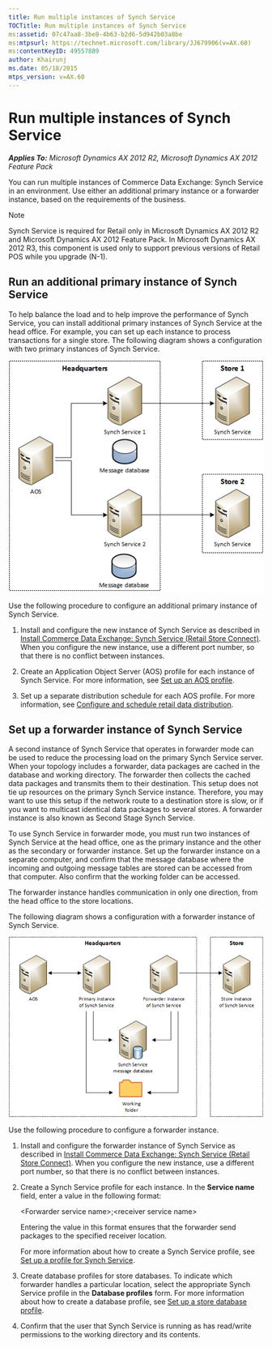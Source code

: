 ```yaml
---
title: Run multiple instances of Synch Service
TOCTitle: Run multiple instances of Synch Service
ms:assetid: 07c47aa8-3be8-4b63-b2d6-5d942b03a8be
ms:mtpsurl: https://technet.microsoft.com/library/JJ679906(v=AX.60)
ms:contentKeyID: 49557889
author: Khairunj
ms.date: 05/18/2015
mtps_version: v=AX.60
---
```


# Run multiple instances of Synch Service 


_**Applies To:** Microsoft Dynamics AX 2012 R2, Microsoft Dynamics AX 2012 Feature Pack_

You can run multiple instances of Commerce Data Exchange: Synch Service in an environment. Use either an additional primary instance or a forwarder instance, based on the requirements of the business.


> [!NOTE]
> <P>Synch Service is required for Retail only in Microsoft Dynamics AX 2012 R2 and Microsoft Dynamics AX 2012 Feature Pack. In Microsoft Dynamics AX 2012 R3, this component is used only to support previous versions of Retail POS while you upgrade (N-1).</P>



## Run an additional primary instance of Synch Service

To help balance the load and to help improve the performance of Synch Service, you can install additional primary instances of Synch Service at the head office. For example, you can set up each instance to process transactions for a single store. The following diagram shows a configuration with two primary instances of Synch Service.

![Multiple instances of Synch Service at headquarter](images/JJ679906.RetailMultipleSynchService(en-us,AX.60).gif "Multiple instances of Synch Service at headquarter")

Use the following procedure to configure an additional primary instance of Synch Service.

1.  Install and configure the new instance of Synch Service as described in [Install Commerce Data Exchange: Synch Service (Retail Store Connect)](install-commerce-data-exchange-synch-service-retail-store-connect.md). When you configure the new instance, use a different port number, so that there is no conflict between instances.

2.  Create an Application Object Server (AOS) profile for each instance of Synch Service. For more information, see [Set up an AOS profile](set-up-an-aos-profile.md).

3.  Set up a separate distribution schedule for each AOS profile. For more information, see [Configure and schedule retail data distribution](configure-and-schedule-retail-data-distribution.md).

## Set up a forwarder instance of Synch Service

A second instance of Synch Service that operates in forwarder mode can be used to reduce the processing load on the primary Synch Service server. When your topology includes a forwarder, data packages are cached in the database and working directory. The forwarder then collects the cached data packages and transmits them to their destination. This setup does not tie up resources on the primary Synch Service instance. Therefore, you may want to use this setup if the network route to a destination store is slow, or if you want to multicast identical data packages to several stores. A forwarder instance is also known as Second Stage Synch Service.

To use Synch Service in forwarder mode, you must run two instances of Synch Service at the head office, one as the primary instance and the other as the secondary or forwarder instance. Set up the forwarder instance on a separate computer, and confirm that the message database where the incoming and outgoing message tables are stored can be accessed from that computer. Also confirm that the working folder can be accessed.

The forwarder instance handles communication in only one direction, from the head office to the store locations.

The following diagram shows a configuration with a forwarder instance of Synch Service.

![Forwarder configuration of Synch Service](images/JJ679906.RetailForwarderConfiguration(en-us,AX.60).gif "Forwarder configuration of Synch Service")

Use the following procedure to configure a forwarder instance.

1.  Install and configure the forwarder instance of Synch Service as described in [Install Commerce Data Exchange: Synch Service (Retail Store Connect)](install-commerce-data-exchange-synch-service-retail-store-connect.md). When you configure the new instance, use a different port number, so that there is no conflict between instances.

2.  Create a Synch Service profile for each instance. In the **Service name** field, enter a value in the following format:
    
    \<Forwarder service name\>;\<receiver service name\>
    
    Entering the value in this format ensures that the forwarder send packages to the specified receiver location.
    
    For more information about how to create a Synch Service profile, see [Set up a profile for Synch Service](set-up-a-profile-for-synch-service.md).

3.  Create database profiles for store databases. To indicate which forwarder handles a particular location, select the appropriate Synch Service profile in the **Database profiles** form. For more information about how to create a database profile, see [Set up a store database profile](set-up-a-store-database-profile.md).

4.  Confirm that the user that Synch Service is running as has read/write permissions to the working directory and its contents.

  


